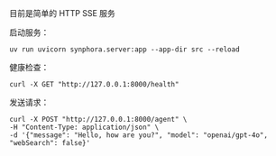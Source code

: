 目前是简单的 HTTP SSE 服务

启动服务：
```
uv run uvicorn synphora.server:app --app-dir src --reload
```

健康检查：
```
curl -X GET "http://127.0.0.1:8000/health"
```

发送请求：
```
curl -X POST "http://127.0.0.1:8000/agent" \
-H "Content-Type: application/json" \
-d '{"message": "Hello, how are you?", "model": "openai/gpt-4o", "webSearch": false}'
```